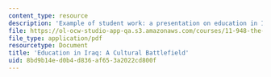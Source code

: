 ```yaml
---
content_type: resource
description: 'Example of student work: a presentation on education in Iraq.'
file: https://ol-ocw-studio-app-qa.s3.amazonaws.com/courses/11-948-the-politics-of-reconstructing-iraq-spring-2005/8bd9b14ed0b4d836af653a2022cd800f_ikert_final.pdf
file_type: application/pdf
resourcetype: Document
title: 'Education in Iraq: A Cultural Battlefield'
uid: 8bd9b14e-d0b4-d836-af65-3a2022cd800f
---
```

